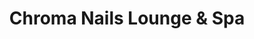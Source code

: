 ---
title: "Chroma Nails Lounge & Spa"
url: /san-diego/chroma-nails-lounge-and-spa/
shop: beauty
---